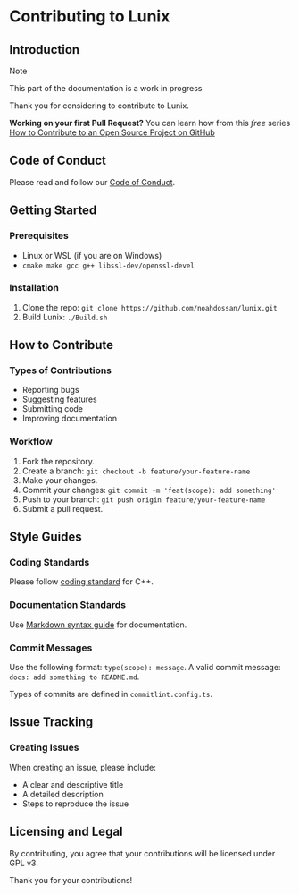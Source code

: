 # Contributing to Lunix
## Introduction

> [!NOTE]
> This part of the documentation is a work in progress

Thank you for considering to contribute to Lunix.

**Working on your first Pull Request?** You can learn how from this *free* series [How to Contribute to an Open Source Project on GitHub](https://kcd.im/pull-request) 

## Code of Conduct
Please read and follow our [Code of Conduct](/CODE_OF_CONDUCT.md).

## Getting Started
### Prerequisites
- Linux or WSL (if you are on Windows)
- `cmake make gcc g++ libssl-dev/openssl-devel`

### Installation
1. Clone the repo: `git clone https://github.com/noahdossan/lunix.git`
2. Build Lunix: `./Build.sh`

## How to Contribute
### Types of Contributions
- Reporting bugs
- Suggesting features
- Submitting code
- Improving documentation

### Workflow
1. Fork the repository.
2. Create a branch: `git checkout -b feature/your-feature-name`
3. Make your changes.
4. Commit your changes: `git commit -m 'feat(scope): add something'`
5. Push to your branch: `git push origin feature/your-feature-name`
6. Submit a pull request.

## Style Guides
### Coding Standards
Please follow [coding standard](http://micro-os-plus.github.io/develop/sutter-101/) for C++.

### Documentation Standards
Use [Markdown syntax guide](MarkdownGuide.md) for documentation.

### Commit Messages
Use the following format: `type(scope): message`. A valid commit message: `docs: add something to README.md`.

Types of commits are defined in `commitlint.config.ts`.

## Issue Tracking
### Creating Issues
When creating an issue, please include:
- A clear and descriptive title
- A detailed description
- Steps to reproduce the issue

<!--
## Community and Support
Join our [discussion forum](link_to_forum) or reach out on [chat platform](link_to_chat).
-->

## Licensing and Legal
By contributing, you agree that your contributions will be licensed under GPL v3.

Thank you for your contributions!
